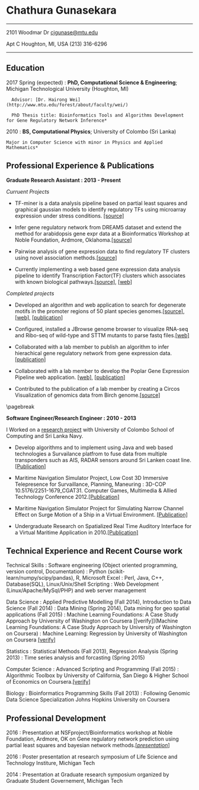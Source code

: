 Chathura Gunasekara
============

-------------------     ----------------------------
2101 Woodmar Dr                     cjgunase@mtu.edu

Apt C Houghton, MI, USA               (213) 316-6296 
-------------------     ----------------------------

Education
---------

2017 Spring (expected)
:   **PhD, Computational Science & Engineering**; Michigan Technological University (Houghton, MI)

      Advisor: [Dr. Hairong Wei](http://www.mtu.edu/forest/about/faculty/wei/)
   
      PhD Thesis title: Bioinformatics Tools and Algorithms Development for Gene Regulatory Network Inference*
       

2010
:   **BS, Computational Physics**; University of Colombo (Sri Lanka)
    
    Major in Computer Science with minor in Physics and Applied Mathematics*

Professional Experience & Publications
----------

**Graduate Research Assistant : 2013 - Present**

_Curruent Projects_

* TF-miner is a data analysis pipeline based on partial least squares and graphical gaussian models to identify regulatory TFs using microarray expression under stress conditions. [[source]](https://github.com/cjgunase/TF-miner)


* Infer gene regulatory network from DREAM5 dataset and  extend the method for arabidopsis gene expr data  at a Bioinformatics Workshop at Noble Foundation, Ardmore, Oklahoma.[[source]](https://github.com/cjgunase/DREAM5_gene_net.git)


* Pairwise analysis of gene expression data to find regulatory TF clusters using novel association methods.[[source]](https://github.com/cjgunase/MIC_based_gene_expr_analysis)


* Currently implementing a  web based gene expression data analysis pipeline to identify Transcription Factor(TF) clusters which associates with known biological pathways.[[source]](https://github.com/cjgunase/TF-Cluster), [[web]](http://sys.bio.mtu.edu/cluster/index.php)

_Completed projects_

* Developed an algorithm and web application to search for degenerate motifs in the promoter regions of 50 plant species genomes.[[source]](https://github.com/cjgunase/exactSearch), [[web]](http://sys.bio.mtu.edu/motif/), [[publication]](http://plantmethods.biomedcentral.com/articles/10.1186/s13007-016-0126-6)


* Configured, installed a JBrowse genome browser to visualize RNA-seq and Ribo-seq of wild-type and STTM mutants to parse fastq files.[[web]](https://blossom.ffr.mtu.edu/designindex2.php)


* Collaborated with a lab member to publish an algorithm to infer hierachical gene regulatory network from gene expression data.[[publication]](https://www.ncbi.nlm.nih.gov/pmc/articles/PMC4797117/)


* Collaborated with a lab member  to develop the  Poplar Gene Expression Pipeline web application. [[web]](http://sys.bio.mtu.edu), [[publication]](http://link.springer.com/article/10.1007/s11295-014-0745-x#page-1)


* Contributed to the publication of a lab member by creating a Circos Visualization of genomics data from Birch genome.[[source]](https://github.com/cjgunase/myVisualizations/tree/master/circos)

\pagebreak

**Software Engineer/Research Engineer : 2010 - 2013**

I Worked on a [research project](http://www.vidusayura.org/?page_id=2) with University of Colombo School of Computing and Sri Lanka Navy.


* Develop algorithms and to implement using Java and web based technologies a Survailance platfrom to fuse data from multiple transponders such as AIS, RADAR sensors around Sri Lanken coast line.[[Publication]](http://www.icter.org/conference/icter2012/paper/50)

* Maritime Navigation Simulator Project, Low Cost 3D Immersive Telepresence for Survaillance, Planning, Maneuring : 3D-COP	10.5176/2251-1679_CGAT31. Computer Games, Multimedia & Allied Technology Conference 2012.[[Publication]](http://www.cgames.com.sg/PriorYearsPaper2012.html)

* Maritime Navigation Simulator Project for Simulating Narrow Channel Effect on Surge Motion of a Ship in a Virtual Environment. [[Publication]](http://www.icter.org/conference/icter2012/paper/31)

* Undergraduate Research on Spatialized Real Time Auditory Interface for a Virtual Maritime Application in 2010.[[Publication]](http://www.icter.org/conference/archive2011/index.php/icter/ICTer2010/paper/view/65)


Technical Experience and Recent Course work
--------------------

Technical Skills
:   Software engineering (Object oriented programming, version control, Documentation)
:   Python (scikit-learn/numpy/scipy/pandas), R, Microsoft Excel
:   Perl, Java, C++, Database(SQL), Linux/Unix/Shell Scripting
:   Web Development (Linux/Apache/MySql/PHP) and web server management

Data Science
:   Applied Predictive Modelling (Fall 2014), Introduction to Data Science (Fall 2014)
:   Data Mining (Spring 2014), Data mining for geo spatial applications (Fall 2015)
:   Machine Learning Foundations: A Case Study Approach by University of Washington on Coursera [[verify]](Machine Learning Foundations: A Case Study Approach by University of Washington on Coursera)
:   Machine Learning: Regression by University of Washington on Coursera [[verify]](https://www.coursera.org/account/accomplishments/certificate/2AXNSM86GTZS)

Statistics
:   Statistical Methods (Fall 2013), Regression Analysis (Spring 2013)
:   Time series analysis and forcasting (Spring 2015)

Computer Science
:   Advanced Scripting and Programming (Fall 2015)
:   Algorithmic Toolbox by University of California, San Diego & Higher School of Economics on Coursera.[[verify]](https://www.coursera.org/account/accomplishments/certificate/KSF3Q7M96AWB)

Biology
:   Bioinformatics Programming Skills (Fall 2013)
:   Following Genomic Data Science Specialization Johns Hopkins University on Coursera

Professional Development
------------------------

2016
:     Presentation at NSFproject/Bioinformatics workshop at Noble Foundation, Ardmore, OK on Gene regulatory network prediction using partial least squares and bayesian network methods.[[_presentation_]](http://www.slideshare.net/secret/15sqXSMbpOHAOQ)

2016
:     Poster presentation at research symposium of Life Science and Technology Institure, Michigan Tech

2014
:     Presentation at Graduate research symposium organized by Graduate Student Governement, Michigan Tech
